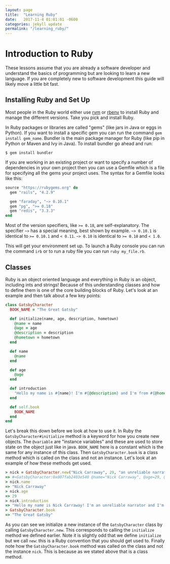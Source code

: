 ```yaml
---
layout: page
title:  "Learning Ruby"
date:   2017-11-4 01:01:01 -0600
categories: jekyll update
permalink: "/learning_ruby/"
---
```


# Introduction to Ruby

These lessons assume that you are already a software developer and understand
the basics of programming but are looking to learn a new language.
If you are completely new to software development this guide will likely move a
little bit fast.

## Installing Ruby and Set Up

Most people in the Ruby world either use [rvm](https://rvm.io/) or
[rbenv](https://github.com/rbenv/rbenv) to install Ruby and manage the different
versions.
Take you pick and install Ruby.

In Ruby packages or libraries are called "gems" (like jars in Java or eggs in Python).
If you want to install a specific gem you can run the command `gem install gem_name`.
Bundler is the main package manager for Ruby (like pip in Python or Maven and Ivy in Java).
To install bundler go ahead and run:

```
$ gem install bundler
```

If you are working in an existing project or want to specify a number of dependencies
in your own project then you can use a Gemfile which is a file for specifying all
the gems your project uses.
The syntax for a Gemfile looks like this:

```ruby
source "https://rubygems.org" do
  gem "rails", "4.2.9"

  gem "faraday", "~> 0.10.1"
  gem "pg", ">= 0.18"
  gem "redis", "3.3.3"
end
```

Most of the version specifiers, like `>= 0.18`, are self-explanatory.
The specifier `~>` has a special meaning, best shown by example.
`~> 0.10.1` is identical to `>= 0.10.1` and `< 0.11`. `~> 0.10` is identical to `>= 0.10` and `< 1.0`.

This will get your environment set up.
To launch a Ruby console you can run the command `irb` or to run a ruby file you
can run `ruby my_file.rb`.

## Classes

Ruby is an object oriented language and everything in Ruby is an object, including
ints and strings!
Because of this understanding classes and how to define them is one of the core
building blocks of Ruby.
Let's look at an example and then talk about a few key points:

```ruby
class GatsbyCharacter
  BOOK_NAME = "The Great Gatsby"

  def initialize(name, age, description, hometown)
    @name = name
    @age = age
    @description = description
    @hometown = hometown
  end

  def name
    @name
  end

  def age
    @age
  end

  def introduction
    "Hello my name is #{name}! I'm #{@description} and I'm from #{@hometown}."
  end

  def self.book
    BOOK_NAME
  end
end
```

Let's break this down before we look at how to use it.
In Ruby the `GatsbyCharacter#initialize` method is a keyword for how you create new objects.
The `@variable` are "instance variables" and these are used to store state on the
object just like in java.
`BOOK_NAME` here is a constant which is the same for any instance of this class.
Then `GatsbyCharacter.book` is a class method which is called on the class and not
an instance.
Let's look at an example of how these methods get used.

```ruby
> nick = GatsbyCharacter.new("Nick Carraway", 29, "an unreliable narrator", "the Midwest")
=> #<GatsbyCharacter:0x007fab2403e540 @name="Nick Carraway", @age=29, @description="an unreliable narrator", @hometown="the Midwest">
> nick.name
=> "Nick Carraway"
> nick.age
=> 29
> nick.introduction
=> "Hello my name is Nick Carraway! I'm an unreliable narrator and I'm from the Midwest"
> GatsbyCharacter.book
=> "The Great Gatsby"
```

As you can see we initialize a new instance of the `GatsbyCharacter` class by calling
`GatsbyCharacter.new`.
This corresponds to calling the `initialize` method we defined earlier.
Note it is slightly odd that we define `initialize` but we call `new`: this is
a Ruby convention that you should get used to.
Finally note how the `GatsbyCharacter.book` method was called on the class and
not the instance `nick`.
This is because as we stated above that is a class method.
